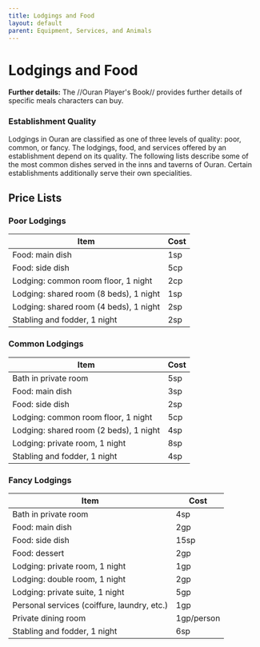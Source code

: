 ```yaml
---
title: Lodgings and Food
layout: default
parent: Equipment, Services, and Animals
---
```


# Lodgings and Food 

**Further details:** The //Ouran Player's Book// provides further details of specific meals characters can buy.

### Establishment Quality 

Lodgings in Ouran are classified as one of three levels of quality: poor, common, or fancy. The lodgings, food, and services offered by an establishment depend on its quality. The following lists describe some of the most common dishes served in the inns and taverns of Ouran. Certain establishments additionally serve their own specialities.

## Price Lists 

### Poor Lodgings 

| Item                                  | Cost |
|---------------------------------------|------|
| Food: main dish                       | 1sp  |
| Food: side dish                       | 5cp  |
| Lodging: common room floor, 1 night   | 2cp  |
| Lodging: shared room (8 beds), 1 night| 1sp  |
| Lodging: shared room (4 beds), 1 night| 2sp  |
| Stabling and fodder, 1 night          | 2sp  |

### Common Lodgings 

| Item                                  | Cost |
|---------------------------------------|------|
| Bath in private room                  | 5sp  |
| Food: main dish                       | 3sp  |
| Food: side dish                       | 2sp  |
| Lodging: common room floor, 1 night   | 5cp  |
| Lodging: shared room (2 beds), 1 night| 4sp  |
| Lodging: private room, 1 night        | 8sp  |
| Stabling and fodder, 1 night          | 4sp  |

### Fancy Lodgings 

| Item                                        | Cost        |
|---------------------------------------------|-------------|
| Bath in private room                        | 4sp         |
| Food: main dish                             | 2gp         |
| Food: side dish                             | 15sp        |
| Food: dessert                               | 2gp         |
| Lodging: private room, 1 night              | 1gp         |
| Lodging: double room, 1 night               | 2gp         |
| Lodging: private suite, 1 night             | 5gp         |
| Personal services (coiffure, laundry, etc.) | 1gp         |
| Private dining room                         | 1gp/person  |
| Stabling and fodder, 1 night                | 6sp         |

